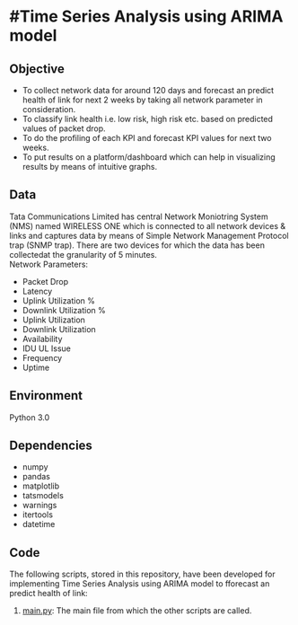 # #Time Series Analysis using ARIMA model

## Objective

- To collect network data for around 120 days and forecast an predict health of link for next 2 weeks by taking all network parameter in consideration.  
- To classify link health i.e. low risk, high risk etc. based on predicted values of packet drop.  
- To do the profiling of each KPI and forecast KPI values for next two weeks.  
- To put results on a platform/dashboard which can help in visualizing results by means of intuitive graphs.  

## Data
Tata Communications Limited has central Network Moniotring System (NMS) named WIRELESS ONE which is connected to all network devices & links and captures data by means of Simple Network Management Protocol trap (SNMP trap). There are two devices for which the data has been collectedat the granularity of 5 minutes.  
Network Parameters:  
- Packet Drop
- Latency
- Uplink Utilization %
- Downlink Utilization %
- Uplink Utilization
- Downlink Utilization
- Availability
- IDU UL Issue
- Frequency
- Uptime

## Environment
Python 3.0

## Dependencies 
- numpy
- pandas
- matplotlib
- tatsmodels
- warnings
- itertools
- datetime

## Code
The following scripts, stored in this repository, have been developed for implementing Time Series Analysis using ARIMA model to  fforecast an predict health of link:  
1. [main.py](https://github.com/asmitapoddar/nowplaying-RS-Music-Recommendation-FM/blob/master/main.py): The main file from which the other scripts are called.

